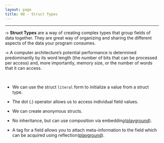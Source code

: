 ```yaml
---
layout: page
title: 08 - Struct Types
---
```

***

➩ __Struct Types__ are a way of creating complex types that group fields of data together. They are great way of organizing and sharing the different aspects of the data your program consumes.

➩ A computer architecture’s potential performance is determined predominantly by its word length (the number of bits that can be processed per access) and, more importantly, memory size, or the number of words that it can access.

&nbsp;

* We can use the struct `literal` form to initialize a value from a struct type.

* The dot (.) operator allows us to access individual field values.

* We can create anonymous structs.

* No inheritance, but can use composition via embedding([playground](https://play.golang.org/p/GA_4_P5Ik-I)).

* A tag for a field allows you to attach meta-information to the field which can be acquired using reflection([playground](https://play.golang.org/p/rOSzGGPeVug)).
